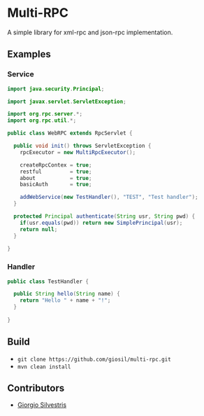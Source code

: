 # Multi-RPC

A simple  library for xml-rpc and json-rpc implementation.

## Examples

### Service

```java
import java.security.Principal;

import javax.servlet.ServletException;

import org.rpc.server.*;
import org.rpc.util.*;

public class WebRPC extends RpcServlet {

  public void init() throws ServletException {
    rpcExecutor = new MultiRpcExecutor();

    createRpcContex = true;
    restful         = true;
    about           = true;
    basicAuth       = true;

    addWebService(new TestHandler(), "TEST", "Test handler");
  }

  protected Principal authenticate(String usr, String pwd) {
    if(usr.equals(pwd)) return new SimplePrincipal(usr);
    return null;
  }
  
}
```

### Handler

```java
public class TestHandler {

  public String hello(String name) {
    return "Hello " + name + "!";
  }
  
}
```

## Build

- `git clone https://github.com/giosil/multi-rpc.git`
- `mvn clean install`

## Contributors

* [Giorgio Silvestris](https://github.com/giosil)
